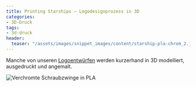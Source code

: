 ```yaml
---
title: Printing Starships — Logodesignprozess in 3D
categories:
- 3D-Druck
tags:
- 3d-druck
header:
  teaser: "/assets/images/snippet_images/content/starship-pla-chrom_2.jpeg"
---
```


Manche von unseren [Logoentwürfen](http://wiki.starship-factory.ch/Vereinsgruendung/Logo/ "http://wiki.starship-factory.ch/Vereinsgruendung/Logo.html") werden kurzerhand in 3D modelliert, ausgedruckt und angemalt.

![Verchromte Schraubzwinge in PLA](https://starship-factory.ch/media/snippet_images/content/img_dsc_5019_0005jpg_2.jpeg "Verchromte Schraubzwinge in PLA")

